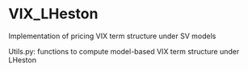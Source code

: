 # VIX_LHeston
Implementation of pricing VIX term structure under SV models

Utils.py: functions to compute model-based VIX term structure under LHeston

